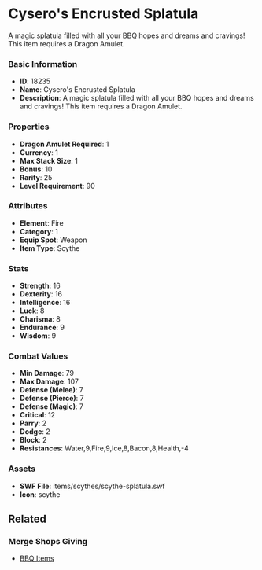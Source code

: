 # Cysero's Encrusted Splatula

A magic splatula filled with all your BBQ hopes and dreams and cravings! This item requires a Dragon Amulet.

### Basic Information

- **ID**: 18235
- **Name**: Cysero&#039;s Encrusted Splatula
- **Description**: A magic splatula filled with all your BBQ hopes and dreams and cravings! This item requires a Dragon Amulet.

### Properties

- **Dragon Amulet Required**: 1
- **Currency**: 1
- **Max Stack Size**: 1
- **Bonus**: 10
- **Rarity**: 25
- **Level Requirement**: 90

### Attributes

- **Element**: Fire
- **Category**: 1
- **Equip Spot**: Weapon
- **Item Type**: Scythe

### Stats

- **Strength**: 16
- **Dexterity**: 16
- **Intelligence**: 16
- **Luck**: 8
- **Charisma**: 8
- **Endurance**: 9
- **Wisdom**: 9

### Combat Values

- **Min Damage**: 79
- **Max Damage**: 107
- **Defense (Melee)**: 7
- **Defense (Pierce)**: 7
- **Defense (Magic)**: 7
- **Critical**: 12
- **Parry**: 2
- **Dodge**: 2
- **Block**: 2
- **Resistances**: Water,9,Fire,9,Ice,8,Bacon,8,Health,-4

### Assets

- **SWF File**: items/scythes/scythe-splatula.swf
- **Icon**: scythe

## Related

### Merge Shops Giving

- [BBQ Items](../merge-shops/202-bbq-items.md)


